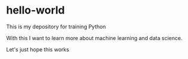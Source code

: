 # hello-world
This is my depository for training Python

With this I want to learn more about machine learning and data science.

Let's just hope this works
